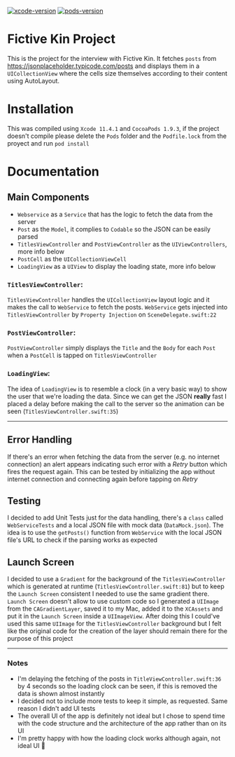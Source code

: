 [![xcode-version](https://img.shields.io/badge/Xcode-11.4.1-brightgreen)](https://developer.apple.com/xcode/)
[![pods-version](https://img.shields.io/badge/CocoaPods-1.9.3-brightgreen)](https://cocoapods.org/)

# Fictive Kin Project
This is the project for the interview with Fictive Kin. It fetches `posts` from https://jsonplaceholder.typicode.com/posts and displays them in a `UICollectionView` where the cells size themselves according to their content using AutoLayout.

# Installation
This was compiled using `Xcode 11.4.1` and `CocoaPods 1.9.3`, if the project doesn't compile please delete the `Pods` folder and the `Podfile.lock` from the proyect and run `pod install`

# Documentation

## Main Components
- `Webservice` as a `Service` that has the logic to fetch the data from the server
- `Post` as the `Model`, it complies to `Codable` so the JSON can be easily parsed
- `TitlesViewController` and `PostViewController` as the `UIViewControllers`, more info below
- `PostCell` as the `UICollectionViewCell`
- `LoadingView` as a `UIView` to display the loading state, more info below

### `TitlesViewController`:
`TitlesViewController` handles the `UICollectionView` layout logic and it makes the call to `WebService` to fetch the posts. `WebService` gets injected into `TitlesViewController` by `Property Injection` on `SceneDelegate.swift:22`
### `PostViewController`:
`PostViewController` simply displays the `Title` and the `Body` for each `Post` when a `PostCell` is tapped on `TitlesViewController`
### `LoadingView`:
The idea of `LoadingView` is to resemble a clock (in a very basic way) to show the user that we're loading the data. Since we can get the JSON **really** fast I placed a delay before making the call to the server so the animation can be seen (`TitlesViewController.swift:35`)

---

## Error Handling
If there's an error when fetching the data from the server (e.g. no internet connection) an alert appears indicating such error with a *Retry* button which fires the request again. This can be tested by initializing the app without internet connection and connecting again before tapping on *Retry*

## Testing
I decided to add Unit Tests just for the data handling, there's a `class` called `WebServiceTests` and a local JSON file with mock data (`DataMock.json`). The idea is to use the `getPosts()` function from `WebService` with the local JSON file's URL to check if the parsing works as expected

## Launch Screen
I decided to use a `Gradient` for the background of the `TitlesViewController` which is generated at runtime (`TitlesViewController.swift:81`) but to keep the `Launch Screen` consistent I needed to use the same gradient there. `Launch Screen` doesn't allow to use custom code so I generated a `UIImage` from the `CAGradientLayer`, saved it to my Mac, added it to the `XCAssets` and put it in the `Launch Screen` inside a `UIImageView`. After doing this I could've used this same `UIImage` for the `TitlesViewController` background but I felt like the original code for the creation of the layer should remain there for the purpose of this project

---

### Notes
- I'm delaying the fetching of the posts in `TitleViewController.swift:36` by 4 seconds so the loading clock can be seen, if this is removed the data is shown almost instantly
- I decided not to include more tests to keep it simple, as requested. Same reason I didn't add UI tests
- The overall UI of the app is definitely not ideal but I chose to spend time with the code structure and the architecture of the app rather than on its UI
- I'm pretty happy with how the loading clock works although again, not ideal UI :see_no_evil:
